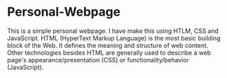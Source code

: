 # Personal-Webpage
This is a simple personal webpage. I have make this using HTLM, CSS and JavaScript. HTML (HyperText Markup Language) is the most basic building block of the Web. It defines the meaning and structure of web content. Other technologies besides HTML are generally used to describe a web page's appearance/presentation (CSS) or functionality/behavior (JavaScript).
